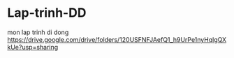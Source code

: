 # Lap-trinh-DD
mon lap trinh di dong
https://drive.google.com/drive/folders/120USFNFJAefQ1_h9UrPe1nyHqlgQXkUe?usp=sharing
